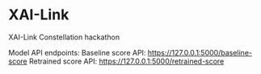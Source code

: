 # XAI-Link
XAI-Link Constellation hackathon


Model API endpoints:
Baseline score API: https://127.0.0.1:5000/baseline-score
Retrained score API: https://127.0.0.1:5000/retrained-score
